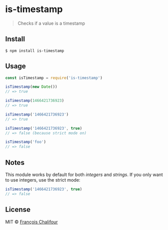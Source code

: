 # is-timestamp

> Checks if a value is a timestamp

## Install

```console
$ npm install is-timestamp
```

## Usage

```js
const isTimestamp = require('is-timestamp')

isTimestamp(new Date())
// => true

isTimestamp(1466421736923)
// => true

isTimestamp('1466421736923')
// => true

isTimestamp('1466421736923', true)
// => false (because strict mode on)

isTimestamp('foo')
// => false
```

## Notes

This module works by default for both *integers* and *strings*. If you only want to use integers, use the strict mode:

```js
isTimestamp('1466421736923', true)
// => false
```

## License

MIT © [François Chalifour](http://francoischalifour.com)
